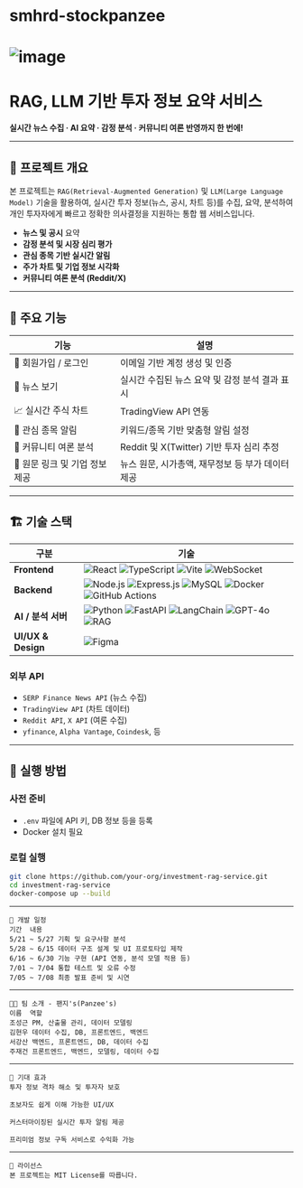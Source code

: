 # smhrd-stockpanzee

# ![image](https://github.com/user-attachments/assets/32fa8dc2-860a-48af-aa48-13059568776b)

# RAG, LLM 기반 투자 정보 요약 서비스

 **실시간 뉴스 수집 · AI 요약 · 감정 분석 · 커뮤니티 여론 반영까지 한 번에!**

---

## 🧠 프로젝트 개요

본 프로젝트는 `RAG(Retrieval-Augmented Generation)` 및 `LLM(Large Language Model)` 기술을 활용하여,
실시간 투자 정보(뉴스, 공시, 차트 등)를 수집, 요약, 분석하여 개인 투자자에게 빠르고 정확한 의사결정을 지원하는 통합 웹 서비스입니다.

- **뉴스 및 공시** 요약
- **감정 분석 및 시장 심리 평가**
- **관심 종목 기반 실시간 알림**
- **주가 차트 및 기업 정보 시각화**
- **커뮤니티 여론 분석 (Reddit/X)**

---

## 🎯 주요 기능

| 기능 | 설명 |
|------|------|
| 🔐 회원가입 / 로그인 | 이메일 기반 계정 생성 및 인증 |
| 📰 뉴스 보기 | 실시간 수집된 뉴스 요약 및 감정 분석 결과 표시 |
| 📈 실시간 주식 차트 | TradingView API 연동 |
| 🔔 관심 종목 알림 | 키워드/종목 기반 맞춤형 알림 설정 |
| 💬 커뮤니티 여론 분석 | Reddit 및 X(Twitter) 기반 투자 심리 추정 |
| 🧾 원문 링크 및 기업 정보 제공 | 뉴스 원문, 시가총액, 재무정보 등 부가 데이터 제공 |

---

## 🏗️ 기술 스택

| 구분 | 기술 |
|------|------|
| **Frontend** | ![React](https://img.shields.io/badge/React-61DAFB?logo=react&logoColor=white&style=for-the-badge) ![TypeScript](https://img.shields.io/badge/TypeScript-3178C6?logo=typescript&logoColor=white&style=for-the-badge) ![Vite](https://img.shields.io/badge/Vite-646CFF?logo=vite&logoColor=white&style=for-the-badge) ![WebSocket](https://img.shields.io/badge/WebSocket-010101?logo=websocket&logoColor=white&style=for-the-badge) |
| **Backend** | ![Node.js](https://img.shields.io/badge/Node.js-339933?logo=node.js&logoColor=white&style=for-the-badge) ![Express.js](https://img.shields.io/badge/Express.js-000000?logo=express&logoColor=white&style=for-the-badge) ![MySQL](https://img.shields.io/badge/MySQL-4479A1?logo=mysql&logoColor=white&style=for-the-badge) ![Docker](https://img.shields.io/badge/Docker-2496ED?logo=docker&logoColor=white&style=for-the-badge) ![GitHub Actions](https://img.shields.io/badge/GitHub%20Actions-2088FF?logo=githubactions&logoColor=white&style=for-the-badge) |
| **AI / 분석 서버** | ![Python](https://img.shields.io/badge/Python-3776AB?logo=python&logoColor=white&style=for-the-badge) ![FastAPI](https://img.shields.io/badge/FastAPI-009688?logo=fastapi&logoColor=white&style=for-the-badge) ![LangChain](https://img.shields.io/badge/LangChain-000000?logo=data&logoColor=white&style=for-the-badge) ![GPT-4o](https://img.shields.io/badge/OpenAI%20GPT--4o-412991?logo=openai&logoColor=white&style=for-the-badge) ![RAG](https://img.shields.io/badge/RAG-FF5733?logo=data&logoColor=white&style=for-the-badge) |
| **UI/UX & Design** | ![Figma](https://img.shields.io/badge/Figma-F24E1E?logo=figma&logoColor=white&style=for-the-badge) |

### 외부 API
- `SERP Finance News API` (뉴스 수집)
- `TradingView API` (차트 데이터)
- `Reddit API`, `X API` (여론 수집)
- `yfinance`, `Alpha Vantage`, `Coindesk`, 등

---

## 🚀 실행 방법

### 사전 준비
- `.env` 파일에 API 키, DB 정보 등을 등록
- Docker 설치 필요

### 로컬 실행
```bash
git clone https://github.com/your-org/investment-rag-service.git
cd investment-rag-service
docker-compose up --build
```
---
```
📅 개발 일정
기간	내용
5/21 ~ 5/27	기획 및 요구사항 분석
5/28 ~ 6/15	데이터 구조 설계 및 UI 프로토타입 제작
6/16 ~ 6/30	기능 구현 (API 연동, 분석 모델 적용 등)
7/01 ~ 7/04	통합 테스트 및 오류 수정
7/05 ~ 7/08	최종 발표 준비 및 시연
```
---
```
🧑‍💻 팀 소개 - 팬지's(Panzee's)
이름	역할
조성근	PM, 산출물 관리, 데이터 모델링
김현우	데이터 수집, DB, 프론트엔드, 백엔드
서강산	백엔드, 프론트엔드, DB, 데이터 수집
주재건	프론트엔드, 백엔드, 모델링, 데이터 수집
```
---
```
📌 기대 효과
투자 정보 격차 해소 및 투자자 보호

초보자도 쉽게 이해 가능한 UI/UX

커스터마이징된 실시간 투자 알림 제공

프리미엄 정보 구독 서비스로 수익화 가능
```
---
```
📎 라이선스
본 프로젝트는 MIT License를 따릅니다.
```




